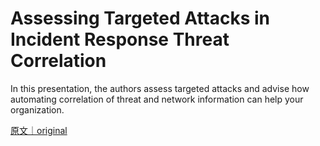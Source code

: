 
# Assessing Targeted Attacks in Incident Response Threat Correlation

In this presentation, the authors assess targeted attacks and advise how automating correlation of threat and network information can help your organization.

[原文｜original](https://insights.sei.cmu.edu/library/assessing-targeted-attacks-in-incident-response-threat-correlation/)
        